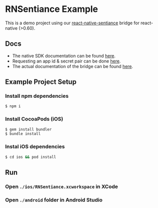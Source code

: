 # RNSentiance Example

This is a demo project using our [react-native-sentiance](https://github.com/sentiance/react-native-sentiance) bridge for react-native (>0.60).

## Docs

* The native SDK documentation can be found [here](https://docs.sentiance.com/sdk/getting-started).
* Requesting an app id & secret pair can be done [here](https://docs.sentiance.com/sdk/getting-started#requesting-an-app-id-and-secret).
* The actual documentation of the bridge can be found [here](https://github.com/sentiance/react-native-sentiance/blob/master/README.md).

## Example Project Setup

### Install npm dependencies
```sh
$ npm i
```

### Install CocoaPods (iOS)
```sh
$ gem install bundler
$ bundle install
```

### Instal iOS dependencies
```sh
$ cd ios && pod install
```

## Run

### Open `./ios/RNSentiance.xcworkspace` in XCode
### Open `./android` folder in Android Studio
